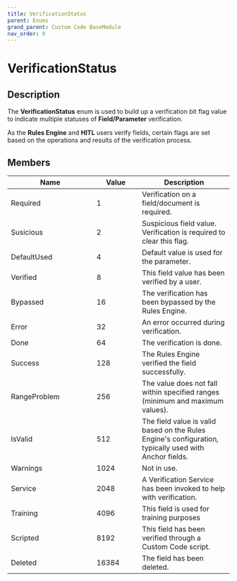 ```yaml
---
title: VerificationStatus
parent: Enums
grand_parent: Custom Code BaseModule
nav_order: 9
---
```


# VerificationStatus

## Description

The **VerificationStatus** enum is used to build up a verification bit flag value to indicate multiple statuses of **Field/Parameter** verification.

As the **Rules Engine** and **HITL** users verify fields, certain flags are set based on the operations and results of the verification process.

## Members

<table><thead><tr><th width="178.33333333333331">Name</th><th width="87" data-type="number">Value</th><th>Description</th></tr></thead><tbody><tr><td>Required</td><td>1</td><td>Verification on a field/document is required.</td></tr><tr><td>Susicious</td><td>2</td><td>Suspicious field value. Verification is required to clear this flag.</td></tr><tr><td>DefaultUsed</td><td>4</td><td>Default value is used for the parameter.</td></tr><tr><td>Verified</td><td>8</td><td>This field value has been verified by a user.</td></tr><tr><td>Bypassed</td><td>16</td><td>The verification has been bypassed by the Rules Engine.</td></tr><tr><td>Error</td><td>32</td><td>An error occurred during verification.</td></tr><tr><td>Done</td><td>64</td><td>The verification is done.</td></tr><tr><td>Success</td><td>128</td><td>The Rules Engine verified the field successfully.</td></tr><tr><td>RangeProblem</td><td>256</td><td>The value does not fall within specified ranges (minimum and maximum values).</td></tr><tr><td>IsValid</td><td>512</td><td>The field value is valid based on the Rules Engine's configuration, typically used with Anchor fields.</td></tr><tr><td>Warnings</td><td>1024</td><td>Not in use.</td></tr><tr><td>Service</td><td>2048</td><td>A Verification Service has been invoked to help with verification.</td></tr><tr><td>Training</td><td>4096</td><td>This field is used for training purposes</td></tr><tr><td>Scripted</td><td>8192</td><td>This field has been verified through a Custom Code script.</td></tr><tr><td>Deleted</td><td>16384</td><td>The field has been deleted.</td></tr></tbody></table>
